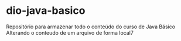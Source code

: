 # dio-java-basico
Repositório para armazenar todo o conteúdo do curso de Java Básico
Alterando o conteudo de um arquivo de forma local7